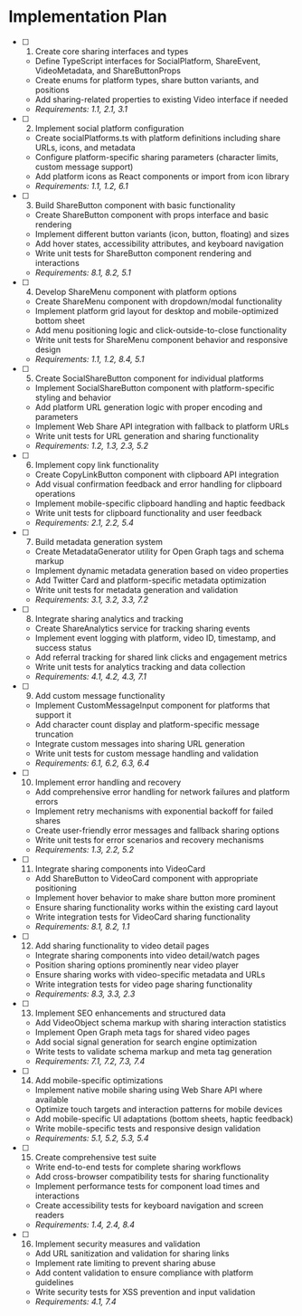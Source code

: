 # Implementation Plan

- [ ] 1. Create core sharing interfaces and types
  - Define TypeScript interfaces for SocialPlatform, ShareEvent, VideoMetadata, and ShareButtonProps
  - Create enums for platform types, share button variants, and positions
  - Add sharing-related properties to existing Video interface if needed
  - _Requirements: 1.1, 2.1, 3.1_

- [ ] 2. Implement social platform configuration
  - Create socialPlatforms.ts with platform definitions including share URLs, icons, and metadata
  - Configure platform-specific sharing parameters (character limits, custom message support)
  - Add platform icons as React components or import from icon library
  - _Requirements: 1.1, 1.2, 6.1_

- [ ] 3. Build ShareButton component with basic functionality
  - Create ShareButton component with props interface and basic rendering
  - Implement different button variants (icon, button, floating) and sizes
  - Add hover states, accessibility attributes, and keyboard navigation
  - Write unit tests for ShareButton component rendering and interactions
  - _Requirements: 8.1, 8.2, 5.1_

- [ ] 4. Develop ShareMenu component with platform options
  - Create ShareMenu component with dropdown/modal functionality
  - Implement platform grid layout for desktop and mobile-optimized bottom sheet
  - Add menu positioning logic and click-outside-to-close functionality
  - Write unit tests for ShareMenu component behavior and responsive design
  - _Requirements: 1.1, 1.2, 8.4, 5.1_

- [ ] 5. Create SocialShareButton component for individual platforms
  - Implement SocialShareButton component with platform-specific styling and behavior
  - Add platform URL generation logic with proper encoding and parameters
  - Implement Web Share API integration with fallback to platform URLs
  - Write unit tests for URL generation and sharing functionality
  - _Requirements: 1.2, 1.3, 2.3, 5.2_

- [ ] 6. Implement copy link functionality
  - Create CopyLinkButton component with clipboard API integration
  - Add visual confirmation feedback and error handling for clipboard operations
  - Implement mobile-specific clipboard handling and haptic feedback
  - Write unit tests for clipboard functionality and user feedback
  - _Requirements: 2.1, 2.2, 5.4_

- [ ] 7. Build metadata generation system
  - Create MetadataGenerator utility for Open Graph tags and schema markup
  - Implement dynamic metadata generation based on video properties
  - Add Twitter Card and platform-specific metadata optimization
  - Write unit tests for metadata generation and validation
  - _Requirements: 3.1, 3.2, 3.3, 7.2_

- [ ] 8. Integrate sharing analytics and tracking
  - Create ShareAnalytics service for tracking sharing events
  - Implement event logging with platform, video ID, timestamp, and success status
  - Add referral tracking for shared link clicks and engagement metrics
  - Write unit tests for analytics tracking and data collection
  - _Requirements: 4.1, 4.2, 4.3, 7.1_

- [ ] 9. Add custom message functionality
  - Implement CustomMessageInput component for platforms that support it
  - Add character count display and platform-specific message truncation
  - Integrate custom messages into sharing URL generation
  - Write unit tests for custom message handling and validation
  - _Requirements: 6.1, 6.2, 6.3, 6.4_

- [ ] 10. Implement error handling and recovery
  - Add comprehensive error handling for network failures and platform errors
  - Implement retry mechanisms with exponential backoff for failed shares
  - Create user-friendly error messages and fallback sharing options
  - Write unit tests for error scenarios and recovery mechanisms
  - _Requirements: 1.3, 2.2, 5.2_

- [ ] 11. Integrate sharing components into VideoCard
  - Add ShareButton to VideoCard component with appropriate positioning
  - Implement hover behavior to make share button more prominent
  - Ensure sharing functionality works within the existing card layout
  - Write integration tests for VideoCard sharing functionality
  - _Requirements: 8.1, 8.2, 1.1_

- [ ] 12. Add sharing functionality to video detail pages
  - Integrate sharing components into video detail/watch pages
  - Position sharing options prominently near video player
  - Ensure sharing works with video-specific metadata and URLs
  - Write integration tests for video page sharing functionality
  - _Requirements: 8.3, 3.3, 2.3_

- [ ] 13. Implement SEO enhancements and structured data
  - Add VideoObject schema markup with sharing interaction statistics
  - Implement Open Graph meta tags for shared video pages
  - Add social signal generation for search engine optimization
  - Write tests to validate schema markup and meta tag generation
  - _Requirements: 7.1, 7.2, 7.3, 7.4_

- [ ] 14. Add mobile-specific optimizations
  - Implement native mobile sharing using Web Share API where available
  - Optimize touch targets and interaction patterns for mobile devices
  - Add mobile-specific UI adaptations (bottom sheets, haptic feedback)
  - Write mobile-specific tests and responsive design validation
  - _Requirements: 5.1, 5.2, 5.3, 5.4_

- [ ] 15. Create comprehensive test suite
  - Write end-to-end tests for complete sharing workflows
  - Add cross-browser compatibility tests for sharing functionality
  - Implement performance tests for component load times and interactions
  - Create accessibility tests for keyboard navigation and screen readers
  - _Requirements: 1.4, 2.4, 8.4_

- [ ] 16. Implement security measures and validation
  - Add URL sanitization and validation for sharing links
  - Implement rate limiting to prevent sharing abuse
  - Add content validation to ensure compliance with platform guidelines
  - Write security tests for XSS prevention and input validation
  - _Requirements: 4.1, 7.4_
